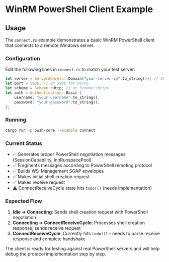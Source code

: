 # WinRM PowerShell Client Example

## Usage

The `connect.rs` example demonstrates a basic WinRM PowerShell client that connects to a remote Windows server.

### Configuration

Edit the following lines in `connect.rs` to match your test server:

```rust
let server = ServerAddress::Domain("your-server-ip".to_string()); // Change to your server
let port = 5985; // or 5986 for HTTPS
let scheme = Scheme::Http; // or Scheme::Https
let auth = Authentication::Basic {
    username: "your-username".to_string(),
    password: "your-password".to_string(),
};
```

### Running

```bash
cargo run -p pwsh-core --example connect
```

### Current Status

- ✅ Generates proper PowerShell negotiation messages (SessionCapability, InitRunspacePool)
- ✅ Fragments messages according to PowerShell remoting protocol
- ✅ Builds WS-Management SOAP envelopes
- ✅ Makes initial shell creation request
- ✅ Makes receive request
- ⚠️ ConnectReceiveCycle state hits `todo!()` (needs implementation)

### Expected Flow

1. **Idle → Connecting**: Sends shell creation request with PowerShell negotiation
2. **Connecting → ConnectReceiveCycle**: Processes shell creation response, sends receive request
3. **ConnectReceiveCycle**: Currently hits `todo!()` - needs to parse receive response and complete handshake

The client is ready for testing against real PowerShell servers and will help debug the protocol implementation step by step.